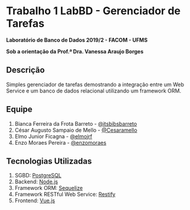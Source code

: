 # Trabalho 1 LabBD - Gerenciador de Tarefas
**Laboratório de Banco de Dados 2019/2 - FACOM - UFMS**  

**Sob a orientação da Prof.ª Dra. Vanessa Araujo Borges**

## Descrição
Simples gerenciador de tarefas demostrando a integração entre um Web Service e um banco de dados relacional utilizando um framework ORM.

## Equipe
 1. Bianca Ferreira da Frota Barreto - [@itsbibsbarreto](https://github.com/itsbibsbarreto)
 2. César Augusto Sampaio de Mello - [@Cesaramello](https://github.com/Cesaramello)
 3. Elmo Junior Ficagna - [@elmojrf](https://github.com/elmojrf)
 4. Enzo Moraes Pereira - [@enzomoraes](https://github.com/enzomoraes)

## Tecnologias Utilizadas
 1. SGBD: [PostgreSQL](https://www.postgresql.org/)
 2. Backend: [Node.js](https://nodejs.org/en/)
 3. Framework ORM: [Sequelize](http://sequelizejs.com)
 4. Framework RESTful Web Service: [Restify](http://restify.com/)
 5. Frontend: [Vue.js](https://vuejs.org/)
